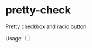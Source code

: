 # pretty-check
Pretty checkbox and radio button

Usage:
<label class="pretty-check">
    <input type="checkbox" />
    <span></span>
</label>

